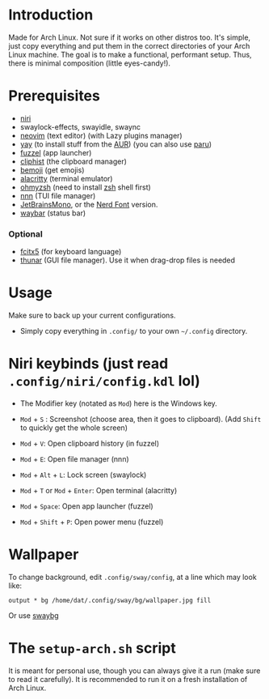 # Introduction
Made for Arch Linux. Not sure if it works on other distros too.
It's simple, just copy everything and put them in the correct directories of your Arch Linux machine.
The goal is to make a functional, performant setup. Thus, there is minimal composition (little eyes-candy!).

# Prerequisites
- [niri](https://github.com/YaLTeR/niri)
- swaylock-effects, swayidle, swaync
- [neovim](https://github.com/neovim/neovim) (text editor) (with Lazy plugins manager)
- [yay](https://github.com/Jguer/yay) (to install stuff from the [AUR](https://aur.archlinux.org/)) (you can also use [paru](https://github.com/Morganamilo/paru))
- [fuzzel](https://mark.stosberg.com/fuzzel-a-great-dmenu-and-rofi-altenrative-for-wayland/) (app launcher)
- [cliphist](https://github.com/sentriz/cliphist) (the clipboard manager)
- [bemoji](https://github.com/marty-oehme/bemoji) (get emojis)
- [alacritty](https://github.com/alacritty/alacritty) (terminal emulator)
- [ohmyzsh](https://github.com/ohmyzsh/ohmyzsh) (need to install [zsh](https://www.zsh.org/) shell first)
- [nnn](https://github.com/jarun/nnn) (TUI file manager)
- [JetBrainsMono](https://github.com/JetBrains/JetBrainsMono), or the [Nerd Font](https://github.com/ryanoasis/nerd-fonts) version.
- [waybar](https://github.com/Alexays/Waybar) (status bar)
### Optional
- [fcitx5](https://github.com/fcitx/fcitx5) (for keyboard language)
- [thunar](https://github.com/neilbrown/thunar) (GUI file manager). Use it when drag-drop files is needed

# Usage
Make sure to back up your current configurations.
- Simply copy everything in `.config/` to your own `~/.config` directory.

# Niri keybinds (just read `.config/niri/config.kdl` lol)
- The Modifier key (notated as `Mod`) here is the Windows key.

- `Mod` + `S` : Screenshot (choose area, then it goes to clipboard). (Add `Shift` to quickly get the whole screen)
- `Mod` + `V`: Open clipboard history (in fuzzel)
- `Mod` + `E`: Open file manager (nnn)
- `Mod` + `Alt` + `L`: Lock screen (swaylock)
- `Mod` + `T` or `Mod` + `Enter`: Open terminal (alacritty)
- `Mod` + `Space`: Open app launcher (fuzzel)
- `Mod` + `Shift` + `P`: Open power menu (fuzzel)

# Wallpaper
To change background, edit `.config/sway/config`, at a line which may look like:
```
output * bg /home/dat/.config/sway/bg/wallpaper.jpg fill
```
Or use [swaybg](https://github.com/swaywm/swaybg)

# The `setup-arch.sh` script
It is meant for personal use, though you can always give it a run (make sure to read it carefully). It is recommended to run it on a fresh installation of Arch Linux.
